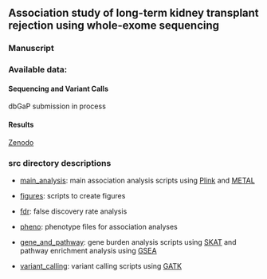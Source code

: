 ## Association study of long-term kidney transplant rejection using whole-exome sequencing

### Manuscript

### Available data:
#### Sequencing and Variant Calls
dbGaP submission in process

#### Results
[Zenodo](https://zenodo.org/)

### src directory descriptions

* [main_analysis](./src/main_analysis):
main association analysis scripts using [Plink](https://www.cog-genomics.org/plink2) and [METAL](https://genome.sph.umich.edu/wiki/METAL_Documentation)

* [figures](./src/figures):
scripts to create figures

* [fdr](./src/fdr):
false discovery rate analysis

* [pheno](./src/pheno):
phenotype files for association analyses

* [gene_and_pathway](./src/gene_and_pathway):
gene burden analysis scripts using [SKAT](https://www.hsph.harvard.edu/skat/) and pathway enrichment analysis using [GSEA](http://software.broadinstitute.org/gsea/index.jsp)

* [variant_calling](./src/variant_calling):
variant calling scripts using [GATK](https://software.broadinstitute.org/gatk/)
